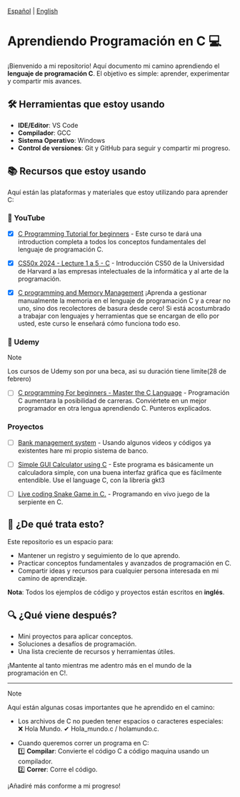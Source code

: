 [Español](README-es.md) | [English](README.md)
# Aprendiendo Programación en C 💻

¡Bienvenido a mi repositorio! Aquí documento mi camino aprendiendo el **lenguaje de programación C**. El objetivo es simple: aprender, experimentar y compartir mis avances.

## 🛠️ Herramientas que estoy usando

- **IDE/Editor**: VS Code
- **Compilador**: GCC
- **Sistema Operativo**: Windows
- **Control de versiones**: Git y GitHub para seguir y compartir mi progreso.

## 📚 Recursos que estoy usando

Aquí están las plataformas y materiales que estoy utilizando para aprender C:

### 🎥 YouTube

- [x] [C Programming Tutorial for beginners](https://www.youtube.com/watch?v=KJgsSFOSQv0&ab_channel=freeCodeCamp.org) - Este curso te dará una introduction completa a todos los conceptos fundamentales del lenguaje de programación C.

- [x] [CS50x 2024 - Lecture 1 a 5 - C](https://www.youtube.com/watch?v=cwtpLIWylAw&t=1233s&ab_channel=CS50) - Introducción CS50 de la Universidad de Harvard a las empresas intelectuales de la informática y al arte de la programación.

- [x] [C programming and Memory Management](https://youtu.be/rJrd2QMVbGM?si=mdqOehm_f8hkgadX) 
  ¡Aprenda a gestionar manualmente la memoria en el lenguaje de programación C y a crear no uno, sino dos recolectores de basura desde cero! Si está acostumbrado a trabajar con lenguajes y herramientas que se encargan de ello por usted, este curso le enseñará cómo funciona todo eso.

### 📘 Udemy
> [!NOTE]
> Los cursos de Udemy son por una beca, asi su duración tiene limite(28 de febrero)

- [ ] [C programming For beginners - Master the C Language](https://www.udemy.com/course/c-programming-for-beginners-/?couponCode=ST18MT12125AROWc-programming-for-beginners-/) - Programación C aumentara la posibilidad de carreras. Conviértete en un mejor programador en otra lengua aprendiendo C. Punteros explicados.

### Proyectos

- [ ] [Bank management system](https://www.geeksforgeeks.org/bank-account-system-in-c-using-file-handling/) - Usando algunos videos y códigos ya existentes hare mi propio sistema de banco.

- [ ] [Simple GUI Calculator using C](https://youtu.be/NJyq0KuOu_w?si=sJywIgPOLU7IHRPw) - Este programa es básicamente un calculadora simple, con una buena interfaz gráfica que es fácilmente entendible. Use el language C, con la librería gkt3 

- [ ] [Live coding Snake Game in C.](https://youtu.be/t3y2b2_moY8?si=-fKM3aVkfxjzp269) - Programando en vivo juego de la serpiente en C.

## 📝 ¿De qué trata esto?

Este repositorio es un espacio para:
- Mantener un registro y seguimiento de lo que aprendo.
- Practicar conceptos fundamentales y avanzados de programación en C.
- Compartir ideas y recursos para cualquier persona interesada en mi camino de aprendizaje.

**Nota**: Todos los ejemplos de código y proyectos están escritos en **inglés**.

## 🔍 ¿Qué viene después?

- Mini proyectos para aplicar conceptos.
- Soluciones a desafíos de programación.
- Una lista creciente de recursos y herramientas útiles.

¡Mantente al tanto mientras me adentro más en el mundo de la programación en C!.

---

> [!NOTE]
> Aquí están algunas cosas importantes que he aprendido en el camino:

- Los archivos de C no pueden tener espacios o caracteres especiales:  
  ❌ Hola Mundo.
  ✔ Hola_mundo.c / holamundo.c.

- Cuando queremos correr un programa en C:</br>
  1️⃣ **Compilar**: Convierte el código C a código maquina usando un compilador.</br> 
  2️⃣ **Correr**: Corre el código.

¡Añadiré más conforme a mi progreso!
